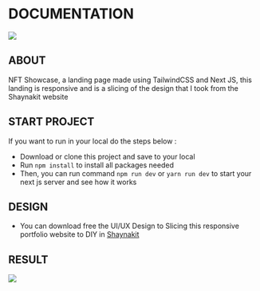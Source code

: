 # DOCUMENTATION

<img src="https://shaynakit.com/storage/assets/cover_project/MvPjO52mlCwPU1LatgTUsfpdT7fYGe03zrwMuZAE.png"/>

## ABOUT
NFT Showcase, a landing page made using TailwindCSS and Next JS, this landing is responsive and is a slicing of the design that I took from the Shaynakit website

## START PROJECT

If you want to run in your local do the steps below :
- Download or clone this project and save to your local 
- Run `npm install` to install all packages needed
- Then, you can run command `npm run dev` or `yarn run dev` to start your next js server and see how it works

## DESIGN
- You can download free the UI/UX Design to Slicing this responsive portfolio website to DIY in <a href="https://shaynakit.com/landing">Shaynakit</a>

## RESULT

<div style="display: flex">
  <img src="https://i.postimg.cc/T1Jqq1tS/1674320718029.png"/>
</div>

